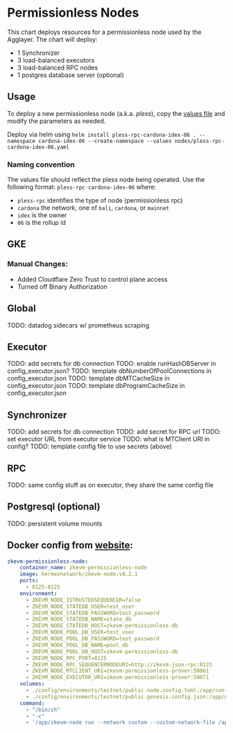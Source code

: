 # Permissionless Nodes

This chart deploys resources for a permissionless node used by the Agglayer. The chart will deploy:

- 1 Synchronizer
- 3 load-balanced executors
- 3 load-balanced RPC nodes
- 1 postgres database server (optional)

## Usage

To deploy a new permissionless node (a.k.a. _pless_), copy the [values file](nodes/pless-rpc-bali-astar-04.yaml) and modify the parameters as needed.

Deploy via helm using `helm install pless-rpc-cardona-idex-06 . --namespace cardona-idex-06 --create-namespace --values nodes/pless-rpc-cardona-idex-06.yaml`

### Naming convention

The values file should reflect the pless node being operated. Use the following format: `pless-rpc-cardona-idex-06` where:

- `pless-rpc` identifies the type of node (permissionless rpc)
- `cardona` the network, one of `bali`, `cardona`, or `mainnet`
- `idex` is the owner
- `06` is the rollup id

## GKE

### Manual Changes:

- Added Cloudflare Zero Trust to control plane access
- Turned off Binary Authorization

## Global

TODO: datadog sidecars w/ prometheus scraping

## Executor

TODO: add secrets for db connection
TODO: enable runHashDBServer in config_executor.json?
TODO: template dbNumberOfPoolConnections in config_executor.json
TODO: template dbMTCacheSize in config_executor.json
TODO: template dbProgramCacheSize in config_executor.json

## Synchronizer

TODO: add secrets for db connection
TODO: add secret for RPC url
TODO: set executor URL from executor service
TODO: what is MTClient URI in config?
TODO: template config file to use secrets (above)

## RPC

TODO: same config stuff as on executor, they share the same config file

## Postgresql (optional)

TODO: persistent volume mounts

## Docker config from [website](https://docs.polygon.technology/zkEVM/get-started/deploy-zkevm/configure-prover/?h=ports#configure-services):

```yaml
zkevm-permissionless-node:
    container_name: zkevm-permissionless-node
    image: hermeznetwork/zkevm-node:v0.2.1
    ports:
      - 8125:8125
    environment:
      - ZKEVM_NODE_ISTRUSTEDSEQUENCER=false
      - ZKEVM_NODE_STATEDB_USER=test_user
      - ZKEVM_NODE_STATEDB_PASSWORD=test_password
      - ZKEVM_NODE_STATEDB_NAME=state_db
      - ZKEVM_NODE_STATEDB_HOST=zkevm-permissionless-db
      - ZKEVM_NODE_POOL_DB_USER=test_user
      - ZKEVM_NODE_POOL_DB_PASSWORD=test_password
      - ZKEVM_NODE_POOL_DB_NAME=pool_db
      - ZKEVM_NODE_POOL_DB_HOST=zkevm-permissionless-db
      - ZKEVM_NODE_RPC_PORT=8125
      - ZKEVM_NODE_RPC_SEQUENCERNODEURI=http://zkevm-json-rpc:8123
      - ZKEVM_NODE_MTCLIENT_URI=zkevm-permissionless-prover:50061
      - ZKEVM_NODE_EXECUTOR_URI=zkevm-permissionless-prover:50071
    volumes:
      - ./config/environments/testnet/public.node.config.toml:/app/config.toml
      - ./config/environments/testnet/public.genesis.config.json:/app/genesis.json
    command:
      - "/bin/sh"
      - "-c"
      - '/app/zkevm-node run --network custom --custom-network-file /app/genesis.json --cfg /app/config.toml --components "rpc,synchronizer"'

```
